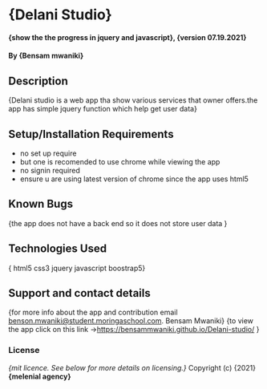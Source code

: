 # {Delani Studio}
#### {show the the progress in jquery and javascript}, {version 07.19.2021}
#### By **{Bensam mwaniki}**
## Description
{Delani studio is a web app tha show various services that owner offers.the app has simple jquery function which help get user data}
## Setup/Installation Requirements
* no set up require
* but one is recomended to use chrome while viewing the app
* no signin required
* ensure u are using latest version of chrome since the app uses html5 
## Known Bugs
{the app does not have a back end so it does not store user data }
## Technologies Used
{ 
html5
css3
jquery
javascript
boostrap5}
## Support and contact details
{for more info about the app and contribution email benson.mwaniki@student.moringaschool.com.
Bensam Mwaniki}
{to view the app click on this link ->https://bensammwaniki.github.io/Delani-studio/ }
### License
*{mit licence.  See below for more details on licensing.}*
Copyright (c) {2021} **{melenial agency}**
